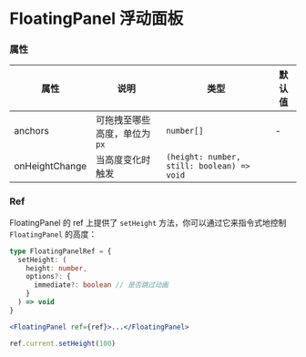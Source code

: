 # FloatingPanel 浮动面板

<code src="./demos/demo1.tsx"></code>

### 属性

| 属性           | 说明                          | 类型                                       | 默认值 |
| -------------- | ----------------------------- | ------------------------------------------ | ------ |
| anchors        | 可拖拽至哪些高度，单位为 `px` | `number[]`                                 | -      |
| onHeightChange | 当高度变化时触发              | `(height: number, still: boolean) => void` |        |

### Ref

FloatingPanel 的 ref 上提供了 `setHeight` 方法，你可以通过它来指令式地控制 `FloatingPanel` 的高度：

```ts
type FloatingPanelRef = {
  setHeight: (
    height: number,
    options?: {
      immediate?: boolean // 是否跳过动画
    }
  ) => void
}
```

```jsx
<FloatingPanel ref={ref}>...</FloatingPanel>

ref.current.setHeight(100)
```
